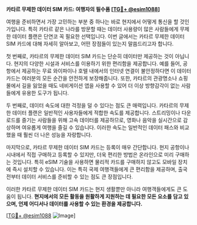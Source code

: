 **카타르 무제한 데이터 SIM 카드: 여행자의 필수품 [[TG💪+ @esim1088](https://t.me/s/esim1088)]**

여행을 준비하면서 가장 고민하는 부분 중 하나는 바로 현지에서 어떻게 통신을 할 것인가입니다. 특히 카타르 같은 나라를 방문할 때는 데이터 사용량이 많은 사람들에게 무제한 데이터 플랜은 단연코 꼭 필요한 선택입니다. 이번 글에서는 카타르 무제한 데이터 SIM 카드에 대해 자세히 알아보고, 어떤 장점들이 있는지 말씀드리고자 합니다.

첫 번째로, 카타르의 무제한 데이터 SIM 카드는 단순히 데이터만 제공하는 것이 아닙니다. 현지의 다양한 시설과 서비스를 이용하기 위한 편리함을 제공합니다. 예를 들어, 공항에서 제공하는 무료 와이파이나 호텔 내에서의 인터넷 연결이 불안정하다면 이 데이터 카드는 여러분의 모든 순간을 안전하게 보장해줍니다. 또한, 카타르의 관광명소나 쇼핑몰에서 길을 잃었을 때도 네비게이션 앱을 사용할 수 있어 더 이상 방향감각이 없는 사람들에게 유용한 도구가 됩니다.

두 번째로, 데이터 속도에 대한 걱정을 덜 수 있다는 점도 큰 매력입니다. 카타르의 무제한 데이터 플랜은 일반적인 사용자들에게 적합한 속도를 제공합니다. 스트리밍이나 다운로드를 즐기는 사람들을 위해 고속 데이터를 제공하므로, 영화나 음악을 실시간으로 감상하며 여유롭게 여행을 즐길 수 있습니다. 이러한 속도는 일반적인 데이터 패스와 비교했을 때 훨씬 더 나은 성능을 자랑합니다.

마지막으로, 카타르 무제한 데이터 SIM 카드는 등록이 매우 간단합니다. 현지 공항이나 시내에서 직접 구매하고 등록할 수 있지만, 더욱 편리한 방법은 온라인으로 미리 구매하는 것입니다. 특히 eSIM 기술을 사용하면 물리적 카드를 구매하지 않고도 모바일 장치에 즉시 설치할 수 있습니다. 이는 특히 국제 여행객들에게 큰 편리함을 제공하며, 출국 전부터 데이터 서비스를 준비할 수 있는 점도 큰 장점입니다.

이러한 카타르 무제한 데이터 SIM 카드는 현지 생활뿐만 아니라 여행객들에게도 큰 도움이 됩니다. **현지에서의 모든 활동을 원활하게 지원하는 데 필요한 모든 요소를 담고 있으며, 언제 어디서나 데이터를 사용할 수 있는 환경을 제공합니다.** 

[[TG💪+ @esim1088](https://t.me/s/esim1088) ![Image](https://i.postimg.cc/Y0z9fWf4/image.png)]